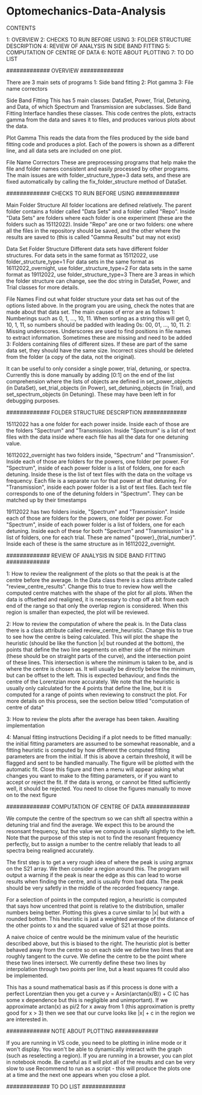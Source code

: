 # Optomechanics-Data-Analysis

CONTENTS

1: OVERVIEW
2: CHECKS TO RUN BEFORE USING
3: FOLDER STRUCTURE DESCRIPTION
4: REVIEW OF ANALYSIS IN SIDE BAND FITTING
5: COMPUTATION OF CENTRE OF DATA
6: NOTE ABOUT PLOTTING
7: TO DO LIST

############# OVERVIEW #############

There are 3 main sets of programs 1: Side band fitting 2: Plot gamma 3: File
name correctors

Side Band Fitting
This has 5 main classes: DataSet, Power, Trial, Detuning, and Data, of which
Spectrum and Transmission are subclasses. Side Band Fitting Interface handles
these classes. This code centres the plots, extracts gamma from the data and
saves it to files, and produces various plots about the data.

Plot Gamma
This reads the data from the files produced by the side band fitting code and
produces a plot. Each of the powers is shown as a different line, and all data
sets are included on one plot.

File Name Correctors
These are preprocessing programs that help make the file and folder names
consistent and easily processed by other programs. The main issues are with
folder_structure_type=3 data sets, and these are fixed automatically by calling
the fix_folder_structure method of DataSet.

############# CHECKS TO RUN BEFORE USING #############

Main Folder Structure All folder locations are defined relatively. The parent
folder contains a folder called "Data Sets" and a folder called "Repo". Inside
"Data Sets" are folders where each folder is one experiment (these are the
folders such as 15112022). Inside "Repo" are one or two folders: one where all
the files in the repository should be saved, and the other where the results are
saved to (this is called "Gamma Results" but may not exist)

Data Set Folder Structure Different data sets have different folder structures.
    For data sets in the same format as 15112022, use folder_structure_type=1
    For data sets in the same format as 16112022_overnight, use
    folder_structure_type=2
    For data sets in the same format as 19112022, use folder_structure_type=3
There are 3 areas in which the folder structure can change, see the doc string
in DataSet, Power, and Trial classes for more details.

File Names Find out what folder structure your data set has out of the options
listed above. In the program you are using, check the notes that are made about
that data set. The main causes of error are as follows
    1: Numberings such as 0, 1, ..., 10, 11. When sorting as a string this will
    get 0, 10, 1, 11, so numbers should be padded with leading 0s: 00, 01, ...,
    10, 11.
    2: Missing underscores. Underscores are used to find positions in file names
    to extract information. Sometimes these are missing and need to be added
    3: Folders containing files of different sizes. If these are part of the
    same data set, they should have the same size. Incorrect sizes should be
    deleted from the folder (a copy of the data, not the original).

It can be useful to only consider a single power, trial, detuning, or spectra. Currently this is done manually by adding [0:1] on the end of the list comprehension where the lists of objects are defined in set_power_objects (in DataSet), set_trial_objects (in Power), set_detuning_objects (in Trial), and set_spectrum_objects (in Detuning). These may have been left in for debugging purposes.

############# FOLDER STRUCTURE DESCRIPTION #############

15112022 has a one folder for each power inside. Inside each of those are the
folders "Spectrum" and "Transmission. Inside "Spectrum" is a list of text files
with the data inside where each file has all the data for one detuning value.

16112022_overnight has two folders inside, "Spectrum" and "Transmission". Inside
each of those are folders for the powers, one folder per power. For "Spectrum",
inside of each power folder is a list of folders, one for each detuning. Inside
these is the list of text files with the data on the voltage vs frequency. Each
file is a separate run for that power at that detuning. For "Transmission",
inside each power folder is a list of text files. Each text file corresponds to
one of the detuning folders in "Spectrum". They can be matched up by their
timestamps

19112022 has two folders inside, "Spectrum" and "Transmission". Inside each of
those are folders for the powers, one folder per power. For "Spectrum", inside
of each power folder is a list of folders, one for each detuning. Inside each of
these for both "Spectrum" and "Transmission" is a list of folders, one for each
trial. These are named "{power}_{trial_number}". Inside each of these is the
same structure as in 16112022_overnight.

############# REVIEW OF ANALYSIS IN SIDE BAND FITTING #############

1: How to review the realignment of the plots so that the peak is at the centre
before the average. In the Data class there is a class attribute called
"review_centre_results". Change this to true to review how well the computed
centre matches with the shape of the plot for all plots.
When the data is offsetted and realigned, it is necessary to chop off a bit from each end of the range so that only the overlap region is considered. When this region is smaller than expected, the plot will be reviewed.

2: How to review the computation of where the peak is. In the Data class there
is a class attribute called review_centre_heuristic. Change this to true to see
how the centre is being calculated. This will plot the shape the heuristic
(should be like the function |x| but rounded at the bottom), the points that
define the two line segements on either side of the minimum (these should be on
straight parts of the curve), and the intersection point of these lines. This
intersection is where the minimum is taken to be, and is where the centre is
chosen as. It will usually be directly below the minimum, but can be offset to
the left. This is expected behaviour, and finds the centre of the Lorentzian
more accurately. We note that the heuristic is usually only calculated for the 4
points that define the line, but it is computed for a range of points when
reviewing to construct the plot. For more details on this process, see the
section below titled "computation of centre of data"

3: How to review the plots after the average has been taken. Awaiting
implementation

4: Manual fitting instructions Deciding if a plot needs to be fitted manually:
the initial fitting parameters are assumed to be somewhat reasonable, and a
fitting heuristic is computed by how different the computed fitting parameters
are from the initial. If this is above a certain threshold, it will be flagged
and sent to be handled manually. The figure will be plotted with the automatic
fit. Close this figure and then a menu will appear asking what changes you want
to make to the fitting parameters, or if you want to accept or reject the fit.
If the data is wrong, or cannot be fitted sufficiently well, it should be
rejected. You need to close the figures manually to move on to the next figure

############# COMPUTATION OF CENTRE OF DATA #############

We compute the centre of the spectrum so we can shift all spectra within a
detuning trial and find the average. We expect this to be around the resonsant
frequency, but the value we compute is usually slightly to the left. Note that
the purpose of this step is not to find the resonant frequency perfectly, but to
assign a number to the centre reliably that leads to all spectra being realigned
accurately.

The first step is to get a very rough idea of where the peak is using argmax on
the S21 array. We then consider a region around this. The program will output a
warning if the peak is near the edge as this can lead to worse results when
finding the centre, and is usually from bad data. The peak should be very
safetly in the middle of the recorded frequency range.

For a selection of points in the computed region, a heuristic is computed that
says how uncentred that point is relative to the distribution, smaller numbers
being better. Plotting this gives a curve similar to |x| but with a rounded
bottom. This heuristic is just a weighted average of the distance of the other
points to x and the squared value of S21 at those points.

A naive choice of centre would be the minimum value of the heuristic described
above, but this is biased to the right. The heuristic plot is better behaved
away from the centre so on each side we define two lines that are roughly
tangent to the curve. We define the centre to be the point where these two lines
intersect. We currently define these two lines by interpolation through two
points per line, but a least squares fit could also be implemented.

This has a sound mathematical basis as if this process is done with a perfect
Lorentzian then you get a curve y = A*x*sin(arctan(x/B)) + C (C has some x
dependence but this is negligible and unimportant). If we approximate arctan(x)
as pi/2 for x away from 1 (this approximation is pretty good for x > 3) then we
see that our curve looks like |x| + c in the region we are interested in.

############# NOTE ABOUT PLOTTING #############

If you are running in VS code, you need to be plotting in inline mode or it
won't display. You won't be able to dynamically interact with the graph (such as
reselecting a region). If you are running in a browser, you can plot in notebook
mode. Be careful as it will plot all of the results and can be very slow to use
Recommend to run as a script - this will produce the plots one at a time and the
next one appears when you close a plot.

############# TO DO LIST #############
